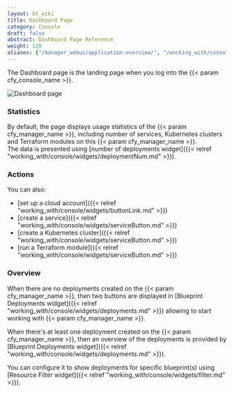 ```yaml
---
layout: bt_wiki
title: Dashboard Page
category: Console
draft: false
abstract: Dashboard Page Reference
weight: 120
aliases: ["/manager_webui/application-overview/", "/working_with/console/application-overview/", "/working_with/console/dashboard-page/"]
---
```


The Dashboard page is the landing page when you log into the {{< param cfy_console_name >}}.

![Dashboard page]( /images/ui/pages/dashboard-page.png )

### Statistics

By default, the page displays usage statistics of the {{< param cfy_manager_name >}}, including number of services, Kubernetes clusters and Terraform modules on this {{< param cfy_manager_name >}}.<br />
The data is presented using [number of deployments widget]({{< relref "working_with/console/widgets/deploymentNum.md" >}}).

### Actions

You can also:

* [set up a cloud account]({{< relref "working_with/console/widgets/buttonLink.md" >}})
* [create a service]({{< relref "working_with/console/widgets/serviceButton.md" >}})
* [create a Kubernetes cluster]({{< relref "working_with/console/widgets/serviceButton.md" >}})
* [run a Terraform module]({{< relref "working_with/console/widgets/serviceButton.md" >}})


### Overview

When there are no deployments created on the {{< param cfy_manager_name >}},
then two buttons are displayed in
[Blueprint Deployments widget]({{< relref "working_with/console/widgets/deployments.md" >}})
allowing to start working with {{< param cfy_manager_name >}}.

When there's at least one deployment created on the {{< param cfy_manager_name >}}, 
then an overview of the deployments is provided by 
[Blueprint Deployments widget]({{< relref "working_with/console/widgets/deployments.md" >}}).

You can configure it to show deployments for specific blueprint(s) using 
[Resource Filter widget]({{< relref "working_with/console/widgets/filter.md" >}}).
